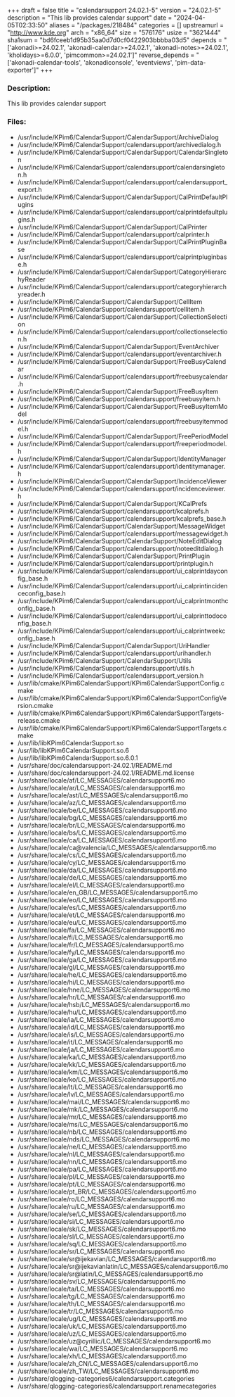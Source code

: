 +++
draft = false
title = "calendarsupport 24.02.1-5"
version = "24.02.1-5"
description = "This lib provides calendar support"
date = "2024-04-05T02:33:50"
aliases = "/packages/218484"
categories = []
upstreamurl = "http://www.kde.org"
arch = "x86_64"
size = "576176"
usize = "3621444"
sha1sum = "bd6fceeb1d95b35aa0d7d0cf0422903bbbba03d5"
depends = "['akonadi>=24.02.1', 'akonadi-calendar>=24.02.1', 'akonadi-notes>=24.02.1', 'kholidays>=6.0.0', 'pimcommon>=24.02.1']"
reverse_depends = "['akonadi-calendar-tools', 'akonadiconsole', 'eventviews', 'pim-data-exporter']"
+++
### Description: 
This lib provides calendar support

### Files: 
* /usr/include/KPim6/CalendarSupport/CalendarSupport/ArchiveDialog
* /usr/include/KPim6/CalendarSupport/calendarsupport/archivedialog.h
* /usr/include/KPim6/CalendarSupport/CalendarSupport/CalendarSingleton
* /usr/include/KPim6/CalendarSupport/calendarsupport/calendarsingleton.h
* /usr/include/KPim6/CalendarSupport/calendarsupport/calendarsupport_export.h
* /usr/include/KPim6/CalendarSupport/CalendarSupport/CalPrintDefaultPlugins
* /usr/include/KPim6/CalendarSupport/calendarsupport/calprintdefaultplugins.h
* /usr/include/KPim6/CalendarSupport/CalendarSupport/CalPrinter
* /usr/include/KPim6/CalendarSupport/calendarsupport/calprinter.h
* /usr/include/KPim6/CalendarSupport/CalendarSupport/CalPrintPluginBase
* /usr/include/KPim6/CalendarSupport/calendarsupport/calprintpluginbase.h
* /usr/include/KPim6/CalendarSupport/CalendarSupport/CategoryHierarchyReader
* /usr/include/KPim6/CalendarSupport/calendarsupport/categoryhierarchyreader.h
* /usr/include/KPim6/CalendarSupport/CalendarSupport/CellItem
* /usr/include/KPim6/CalendarSupport/calendarsupport/cellitem.h
* /usr/include/KPim6/CalendarSupport/CalendarSupport/CollectionSelection
* /usr/include/KPim6/CalendarSupport/calendarsupport/collectionselection.h
* /usr/include/KPim6/CalendarSupport/CalendarSupport/EventArchiver
* /usr/include/KPim6/CalendarSupport/calendarsupport/eventarchiver.h
* /usr/include/KPim6/CalendarSupport/CalendarSupport/FreeBusyCalendar
* /usr/include/KPim6/CalendarSupport/calendarsupport/freebusycalendar.h
* /usr/include/KPim6/CalendarSupport/CalendarSupport/FreeBusyItem
* /usr/include/KPim6/CalendarSupport/calendarsupport/freebusyitem.h
* /usr/include/KPim6/CalendarSupport/CalendarSupport/FreeBusyItemModel
* /usr/include/KPim6/CalendarSupport/calendarsupport/freebusyitemmodel.h
* /usr/include/KPim6/CalendarSupport/CalendarSupport/FreePeriodModel
* /usr/include/KPim6/CalendarSupport/calendarsupport/freeperiodmodel.h
* /usr/include/KPim6/CalendarSupport/CalendarSupport/IdentityManager
* /usr/include/KPim6/CalendarSupport/calendarsupport/identitymanager.h
* /usr/include/KPim6/CalendarSupport/CalendarSupport/IncidenceViewer
* /usr/include/KPim6/CalendarSupport/calendarsupport/incidenceviewer.h
* /usr/include/KPim6/CalendarSupport/CalendarSupport/KCalPrefs
* /usr/include/KPim6/CalendarSupport/calendarsupport/kcalprefs.h
* /usr/include/KPim6/CalendarSupport/calendarsupport/kcalprefs_base.h
* /usr/include/KPim6/CalendarSupport/CalendarSupport/MessageWidget
* /usr/include/KPim6/CalendarSupport/calendarsupport/messagewidget.h
* /usr/include/KPim6/CalendarSupport/CalendarSupport/NoteEditDialog
* /usr/include/KPim6/CalendarSupport/calendarsupport/noteeditdialog.h
* /usr/include/KPim6/CalendarSupport/CalendarSupport/PrintPlugin
* /usr/include/KPim6/CalendarSupport/calendarsupport/printplugin.h
* /usr/include/KPim6/CalendarSupport/calendarsupport/ui_calprintdayconfig_base.h
* /usr/include/KPim6/CalendarSupport/calendarsupport/ui_calprintincidenceconfig_base.h
* /usr/include/KPim6/CalendarSupport/calendarsupport/ui_calprintmonthconfig_base.h
* /usr/include/KPim6/CalendarSupport/calendarsupport/ui_calprinttodoconfig_base.h
* /usr/include/KPim6/CalendarSupport/calendarsupport/ui_calprintweekconfig_base.h
* /usr/include/KPim6/CalendarSupport/CalendarSupport/UriHandler
* /usr/include/KPim6/CalendarSupport/calendarsupport/urihandler.h
* /usr/include/KPim6/CalendarSupport/CalendarSupport/Utils
* /usr/include/KPim6/CalendarSupport/calendarsupport/utils.h
* /usr/include/KPim6/CalendarSupport/calendarsupport_version.h
* /usr/lib/cmake/KPim6CalendarSupport/KPim6CalendarSupportConfig.cmake
* /usr/lib/cmake/KPim6CalendarSupport/KPim6CalendarSupportConfigVersion.cmake
* /usr/lib/cmake/KPim6CalendarSupport/KPim6CalendarSupportTargets-release.cmake
* /usr/lib/cmake/KPim6CalendarSupport/KPim6CalendarSupportTargets.cmake
* /usr/lib/libKPim6CalendarSupport.so
* /usr/lib/libKPim6CalendarSupport.so.6
* /usr/lib/libKPim6CalendarSupport.so.6.0.1
* /usr/share/doc/calendarsupport-24.02.1/README.md
* /usr/share/doc/calendarsupport-24.02.1/README.md.license
* /usr/share/locale/af/LC_MESSAGES/calendarsupport6.mo
* /usr/share/locale/ar/LC_MESSAGES/calendarsupport6.mo
* /usr/share/locale/ast/LC_MESSAGES/calendarsupport6.mo
* /usr/share/locale/az/LC_MESSAGES/calendarsupport6.mo
* /usr/share/locale/be/LC_MESSAGES/calendarsupport6.mo
* /usr/share/locale/bg/LC_MESSAGES/calendarsupport6.mo
* /usr/share/locale/br/LC_MESSAGES/calendarsupport6.mo
* /usr/share/locale/bs/LC_MESSAGES/calendarsupport6.mo
* /usr/share/locale/ca/LC_MESSAGES/calendarsupport6.mo
* /usr/share/locale/ca@valencia/LC_MESSAGES/calendarsupport6.mo
* /usr/share/locale/cs/LC_MESSAGES/calendarsupport6.mo
* /usr/share/locale/cy/LC_MESSAGES/calendarsupport6.mo
* /usr/share/locale/da/LC_MESSAGES/calendarsupport6.mo
* /usr/share/locale/de/LC_MESSAGES/calendarsupport6.mo
* /usr/share/locale/el/LC_MESSAGES/calendarsupport6.mo
* /usr/share/locale/en_GB/LC_MESSAGES/calendarsupport6.mo
* /usr/share/locale/eo/LC_MESSAGES/calendarsupport6.mo
* /usr/share/locale/es/LC_MESSAGES/calendarsupport6.mo
* /usr/share/locale/et/LC_MESSAGES/calendarsupport6.mo
* /usr/share/locale/eu/LC_MESSAGES/calendarsupport6.mo
* /usr/share/locale/fa/LC_MESSAGES/calendarsupport6.mo
* /usr/share/locale/fi/LC_MESSAGES/calendarsupport6.mo
* /usr/share/locale/fr/LC_MESSAGES/calendarsupport6.mo
* /usr/share/locale/fy/LC_MESSAGES/calendarsupport6.mo
* /usr/share/locale/ga/LC_MESSAGES/calendarsupport6.mo
* /usr/share/locale/gl/LC_MESSAGES/calendarsupport6.mo
* /usr/share/locale/he/LC_MESSAGES/calendarsupport6.mo
* /usr/share/locale/hi/LC_MESSAGES/calendarsupport6.mo
* /usr/share/locale/hne/LC_MESSAGES/calendarsupport6.mo
* /usr/share/locale/hr/LC_MESSAGES/calendarsupport6.mo
* /usr/share/locale/hsb/LC_MESSAGES/calendarsupport6.mo
* /usr/share/locale/hu/LC_MESSAGES/calendarsupport6.mo
* /usr/share/locale/ia/LC_MESSAGES/calendarsupport6.mo
* /usr/share/locale/id/LC_MESSAGES/calendarsupport6.mo
* /usr/share/locale/is/LC_MESSAGES/calendarsupport6.mo
* /usr/share/locale/it/LC_MESSAGES/calendarsupport6.mo
* /usr/share/locale/ja/LC_MESSAGES/calendarsupport6.mo
* /usr/share/locale/ka/LC_MESSAGES/calendarsupport6.mo
* /usr/share/locale/kk/LC_MESSAGES/calendarsupport6.mo
* /usr/share/locale/km/LC_MESSAGES/calendarsupport6.mo
* /usr/share/locale/ko/LC_MESSAGES/calendarsupport6.mo
* /usr/share/locale/lt/LC_MESSAGES/calendarsupport6.mo
* /usr/share/locale/lv/LC_MESSAGES/calendarsupport6.mo
* /usr/share/locale/mai/LC_MESSAGES/calendarsupport6.mo
* /usr/share/locale/mk/LC_MESSAGES/calendarsupport6.mo
* /usr/share/locale/mr/LC_MESSAGES/calendarsupport6.mo
* /usr/share/locale/ms/LC_MESSAGES/calendarsupport6.mo
* /usr/share/locale/nb/LC_MESSAGES/calendarsupport6.mo
* /usr/share/locale/nds/LC_MESSAGES/calendarsupport6.mo
* /usr/share/locale/ne/LC_MESSAGES/calendarsupport6.mo
* /usr/share/locale/nl/LC_MESSAGES/calendarsupport6.mo
* /usr/share/locale/nn/LC_MESSAGES/calendarsupport6.mo
* /usr/share/locale/pa/LC_MESSAGES/calendarsupport6.mo
* /usr/share/locale/pl/LC_MESSAGES/calendarsupport6.mo
* /usr/share/locale/pt/LC_MESSAGES/calendarsupport6.mo
* /usr/share/locale/pt_BR/LC_MESSAGES/calendarsupport6.mo
* /usr/share/locale/ro/LC_MESSAGES/calendarsupport6.mo
* /usr/share/locale/ru/LC_MESSAGES/calendarsupport6.mo
* /usr/share/locale/se/LC_MESSAGES/calendarsupport6.mo
* /usr/share/locale/si/LC_MESSAGES/calendarsupport6.mo
* /usr/share/locale/sk/LC_MESSAGES/calendarsupport6.mo
* /usr/share/locale/sl/LC_MESSAGES/calendarsupport6.mo
* /usr/share/locale/sq/LC_MESSAGES/calendarsupport6.mo
* /usr/share/locale/sr/LC_MESSAGES/calendarsupport6.mo
* /usr/share/locale/sr@ijekavian/LC_MESSAGES/calendarsupport6.mo
* /usr/share/locale/sr@ijekavianlatin/LC_MESSAGES/calendarsupport6.mo
* /usr/share/locale/sr@latin/LC_MESSAGES/calendarsupport6.mo
* /usr/share/locale/sv/LC_MESSAGES/calendarsupport6.mo
* /usr/share/locale/ta/LC_MESSAGES/calendarsupport6.mo
* /usr/share/locale/tg/LC_MESSAGES/calendarsupport6.mo
* /usr/share/locale/th/LC_MESSAGES/calendarsupport6.mo
* /usr/share/locale/tr/LC_MESSAGES/calendarsupport6.mo
* /usr/share/locale/ug/LC_MESSAGES/calendarsupport6.mo
* /usr/share/locale/uk/LC_MESSAGES/calendarsupport6.mo
* /usr/share/locale/uz/LC_MESSAGES/calendarsupport6.mo
* /usr/share/locale/uz@cyrillic/LC_MESSAGES/calendarsupport6.mo
* /usr/share/locale/wa/LC_MESSAGES/calendarsupport6.mo
* /usr/share/locale/xh/LC_MESSAGES/calendarsupport6.mo
* /usr/share/locale/zh_CN/LC_MESSAGES/calendarsupport6.mo
* /usr/share/locale/zh_TW/LC_MESSAGES/calendarsupport6.mo
* /usr/share/qlogging-categories6/calendarsupport.categories
* /usr/share/qlogging-categories6/calendarsupport.renamecategories
